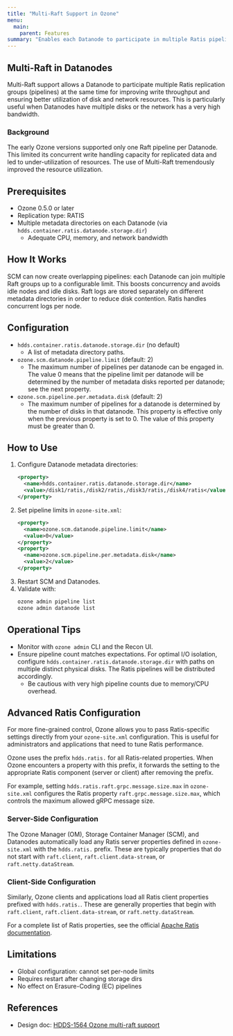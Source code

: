 ```yaml
---
title: "Multi-Raft Support in Ozone"
menu:
  main:
    parent: Features
summary: "Enables each Datanode to participate in multiple Ratis pipelines concurrently to improve resource utilization and write throughput."
---
```

<!---
  Licensed to the Apache Software Foundation (ASF) under one or more
  contributor license agreements.  See the NOTICE file distributed with
  this work for additional information regarding copyright ownership.
  The ASF licenses this file to You under the Apache License, Version 2.0
  (the "License"); you may not use this file except in compliance with
  the License.  You may obtain a copy of the License at

      http://www.apache.org/licenses/LICENSE-2.0

  Unless required by applicable law or agreed to in writing, software
  distributed under the License is distributed on an "AS IS" BASIS,
  WITHOUT WARRANTIES OR CONDITIONS OF ANY KIND, either express or implied.
  See the License for the specific language governing permissions and
  limitations under the License.
-->

## Multi-Raft in Datanodes

Multi-Raft support allows a Datanode to participate
multiple Ratis replication groups (pipelines) at the same time
for improving write throughput and ensuring better utilization
of disk and network resources.
This is particularly useful when Datanodes have multiple disks
or the network has a very high bandwidth.

### Background

The early Ozone versions supported only one Raft pipeline per Datanode.
This limited its concurrent write handling capacity for replicated data
and led to under-utilization of resources.
The use of Multi-Raft tremendously improved the resource utilization.

## Prerequisites
- Ozone 0.5.0 or later
- Replication type: RATIS
- Multiple metadata directories on each Datanode
  (via `hdds.container.ratis.datanode.storage.dir`)
  - Adequate CPU, memory, and network bandwidth

## How It Works
SCM can now create overlapping pipelines:
each Datanode can join multiple Raft groups
up to a configurable limit.
This boosts concurrency and avoids idle nodes and idle disks.
Raft logs are stored separately on different metadata directories
in order to reduce disk contention.
Ratis handles concurrent logs per node.

## Configuration
- `hdds.container.ratis.datanode.storage.dir` (no default)
    - A list of metadata directory paths.
- `ozone.scm.datanode.pipeline.limit` (default: 2)
    - The maximum number of pipelines per datanode can be engaged in.
      The value 0 means that
      the pipeline limit per datanode will be determined
      by the number of metadata disks reported per datanode;
      see the next property.
- `ozone.scm.pipeline.per.metadata.disk` (default: 2)
    - The maximum number of pipelines for a datanode is determined
      by the number of disks in that datanode.
      This property is effective only when the previous property is set to 0.
      The value of this property must be greater than 0.

## How to Use
1. Configure Datanode metadata directories:
   ```xml
   <property>
     <name>hdds.container.ratis.datanode.storage.dir</name>
     <value>/disk1/ratis,/disk2/ratis,/disk3/ratis,/disk4/ratis</value>
   </property>
   ```
2. Set pipeline limits in `ozone-site.xml`:
   ```xml
   <property>
     <name>ozone.scm.datanode.pipeline.limit</name>
     <value>0</value>
   </property>
   <property>
     <name>ozone.scm.pipeline.per.metadata.disk</name>
     <value>2</value>
   </property>
   ```
3. Restart SCM and Datanodes.
4. Validate with:
   ```bash
   ozone admin pipeline list
   ozone admin datanode list
   ```


## Operational Tips
- Monitor with `ozone admin` CLI and the Recon UI.
- Ensure pipeline count matches expectations.
  For optimal I/O isolation,
  configure `hdds.container.ratis.datanode.storage.dir`
  with paths on multiple distinct physical disks.
  The Ratis pipelines will be distributed accordingly.
  - Be cautious with very high pipeline counts due to memory/CPU overhead.

## Advanced Ratis Configuration

For more fine-grained control, Ozone allows you to pass Ratis-specific settings directly from your `ozone-site.xml` configuration. This is useful for administrators and applications that need to tune Ratis performance.

Ozone uses the prefix `hdds.ratis.` for all Ratis-related properties. When Ozone encounters a property with this prefix, it forwards the setting to the appropriate Ratis component (server or client) after removing the prefix.

For example, setting `hdds.ratis.raft.grpc.message.size.max` in `ozone-site.xml` configures the Ratis property `raft.grpc.message.size.max`, which controls the maximum allowed gRPC message size.

### Server-Side Configuration
The Ozone Manager (OM), Storage Container Manager (SCM), and Datanodes automatically load any Ratis server properties defined in `ozone-site.xml` with the `hdds.ratis.` prefix. These are typically properties that do not start with `raft.client`, `raft.client.data-stream`, or `raft.netty.dataStream`.

### Client-Side Configuration
Similarly, Ozone clients and applications load all Ratis client properties prefixed with `hdds.ratis.`. These are generally properties that begin with `raft.client`, `raft.client.data-stream`, or `raft.netty.dataStream`.

For a complete list of Ratis properties, see the official [Apache Ratis documentation](https://github.com/apache/ratis/blob/master/ratis-docs/src/site/markdown/configurations.md).

## Limitations
- Global configuration: cannot set per-node limits
- Requires restart after changing storage dirs
- No effect on Erasure-Coding (EC) pipelines

## References
- Design doc: [HDDS-1564 Ozone multi-raft support](https://ozone.apache.org/docs/edge/design/multiraft.html)
